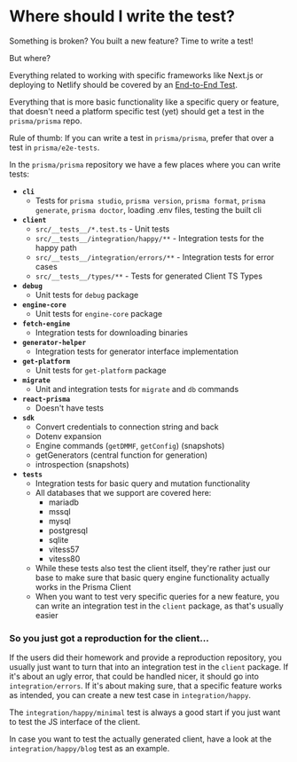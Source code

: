 # Where should I write the test?

Something is broken? You built a new feature? Time to write a test!

But where?

Everything related to working with specific frameworks like Next.js or deploying to Netlify should be covered by an [End-to-End Test](https://github.com/prisma/e2e-tests).

Everything that is more basic functionality like a specific query or feature, that doesn't need a platform specific test (yet) should get a test in the `prisma/prisma` repo.

Rule of thumb: If you can write a test in `prisma/prisma`, prefer that over a test in `prisma/e2e-tests`.

In the `prisma/prisma` repository we have a few places where you can write tests:

- **`cli`**
    - Tests for `prisma studio`, `prisma version`, `prisma format`, `prisma generate`, `prisma doctor`, loading .env files, testing the built cli
- **`client`**
    - `src/__tests__/*.test.ts` - Unit tests
    - `src/__tests__/integration/happy/**` - Integration tests for the happy path
    - `src/__tests__/integration/errors/**` - Integration tests for error cases
    - `src/__tests__/types/**` - Tests for generated Client TS Types
- **`debug`**
    - Unit tests for `debug` package
- **`engine-core`**
    - Unit tests for `engine-core` package
- **`fetch-engine`**
    - Integration tests for downloading binaries
- **`generator-helper`**
    - Integration tests for generator interface implementation
- **`get-platform`**
    - Unit tests for `get-platform` package
- **`migrate`**
    - Unit and integration tests for `migrate` and `db` commands
- **`react-prisma`**
    - Doesn't have tests
- **`sdk`**
    - Convert credentials to connection string and back
    - Dotenv expansion
    - Engine commands (`getDMMF`, `getConfig`) (snapshots)
    - getGenerators (central function for generation)
    - introspection (snapshots)
- **`tests`**
    - Integration tests for basic query and mutation functionality
    - All databases that we support are covered here:
        - mariadb
        - mssql
        - mysql
        - postgresql
        - sqlite
        - vitess57
        - vitess80
    - While these tests also test the client itself, they're rather just our base to make sure that basic query engine functionality actually works in the Prisma Client
    - When you want to test very specific queries for a new feature, you can write an integration test in the `client` package, as that's usually easier

### So you just got a reproduction for the client...

If the users did their homework and provide a reproduction repository, you usually just want to turn that into an integration test in the `client` package. If it's about an ugly error, that could be handled nicer, it should go into `integration/errors`. If it's about making sure, that a specific feature works as intended, you can create a new test case in `integration/happy`.

The `integration/happy/minimal` test is always a good start if you just want to test the JS interface of the client.

In case you want to test the actually generated client, have a look at the `integration/happy/blog` test as an example.
